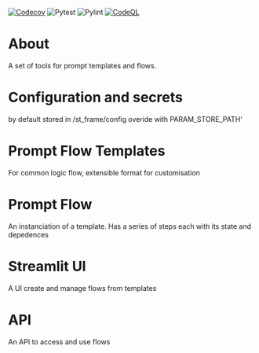 [![Codecov](https://codecov.io/gh/GuyRoberts1972/st_frame/graph/badge.svg?token=TUTBLEIGR6)](https://codecov.io/gh/GuyRoberts1972/st_frame)
![Pytest](https://github.com/GuyRoberts1972/st_frame/actions/workflows/pytest.yml/badge.svg)
![Pylint](https://github.com/GuyRoberts1972/st_frame/actions/workflows/pylint.yml/badge.svg)
[![CodeQL](https://github.com/GuyRoberts1972/st_frame/actions/workflows/github-code-scanning/codeql/badge.svg)](https://github.com/GuyRoberts1972/st_frame/actions/workflows/github-code-scanning/codeql)

# About
A set of tools for prompt templates and flows.

# Configuration and secrets
by default stored in /st_frame/config
overide with PARAM_STORE_PATH'

# Prompt Flow Templates
For common logic flow, extensible format for customisation

# Prompt Flow
An instanciation of a template.
Has a series of steps each with its state and depedences

# Streamlit UI
A UI create and manage flows from templates

# API
An API to access and use flows
